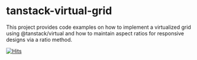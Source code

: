 # tanstack-virtual-grid
This project provides code examples on how to implement a virtualized grid using @tanstack/virtual and how to maintain aspect ratios for responsive designs via a ratio method.

[![Hits](https://hits.sh/github.com/dango0812/tanstack-virtual-grid.svg?label=thanks%20for%20visiting)](https://hits.sh/github.com/dango0812/tanstack-virtual-grid/)
